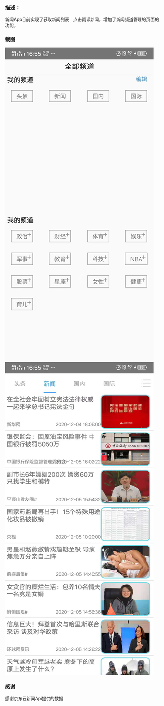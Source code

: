 ### 描述：
新闻App目前实现了获取新闻列表，点击阅读新闻，增加了新闻频道管理的页面的功能。

### 截图
![图一](https://github.com/huang1xiaoxin/XinNews/blob/master/images/image.jpg)
![图二](https://github.com/huang1xiaoxin/XinNews/blob/master/images/image1.jpg)


### 感谢
感谢京东云新闻Api提供的数据
